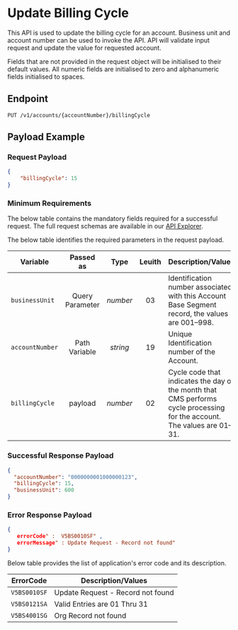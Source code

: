 # Update Billing Cycle
This API is used to update the billing cycle for an account. Business unit and account number can be used to invoke the API. API will validate input request and update the value for requested account.

Fields that are not provided in the request object will be initialised to their default values. All numeric fields are initialised to zero and alphanumeric fields initialised to spaces.

## Endpoint

`PUT /v1/accounts/{accountNumber}/billingCycle`

## Payload Example

### Request Payload

```json
{
    "billingCycle": 15
}
``` 

### Minimum Requirements

The below table contains the mandatory fields required for a successful request. The full request schemas are available in our [API Explorer](../api/?type=put&path=/v1/accounts/{accountNumber}/billingCycle).

The below table identifies the required parameters in the request payload.

| Variable | Passed as | Type | Leuith | Description/Values |
| -------- | :-------: | :--: | :------------: | ------------------ |
| `businessUnit` | Query Parameter | *number* | 03 | Identification number associated with this Account Base Segment record, the values are 001–998.|
| `accountNumber` | Path Variable | *string* | 19 | Unique Identification number of the Account.|
| `billingCycle` | payload | *number* | 02 | Cycle code that indicates the day of the month that CMS performs cycle processing for the account. The values are 01–31.|

### Successful Response Payload

```json
{
  "accountNumber": "0000000001000000123",
  "billingCycle": 15,
  "businessUnit": 600
}
```

### Error Response Payload

```json
{
   errorCode" :  V5BS0010SF" ,
   errorMessage" : Update Request - Record not found"   
}
```

Below table provides the list of application's error code and its description.

| ErrorCode |  Description/Values |
| --------  | ------------------ |
| `V5BS0010SF` | Update Request - Record not found |
| `V5BS0121SA` | Valid Entries are 01 Thru 31 |
| `V5BS4001SG` | Org Record not found |